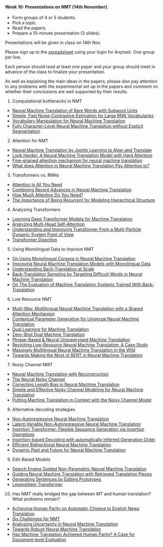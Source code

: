 #### Week 10: Presentations on NMT (14th November).

* Form groups of 4 or 5 students.
* Pick a topic.
* Read the papers.
* Prepare a 10-minute presentation (3 slides).

Presentations will be given in class on 14th Nov. 
 
Please sign up to the [spreadsheet](https://docs.google.com/spreadsheets/d/1mqqZpngL81q8x6YXz4NhDSYbVh2W5rIw32sfPeTpW1A/edit?usp=sharing) using your login for Anytask. One group per line.  

Each person should read at least one paper and your group should meet in advance of the class to finalize your presentation. 

As well as explaining the main ideas in the papers, please also pay attention to any problems with the experimental set up in the papers and comment on whether their conclusions are well supported by their results.

1. Computational bottlenecks in NMT
  * [Neural Machine Translation of Rare Words with Subword Units](https://arxiv.org/pdf/1508.07909.pdf)
  * [Simple, Fast Noise-Contrastive Estimation for Large RNN Vocabularies](http://www.aclweb.org/anthology/N16-1145.pdf)
  * [Vocabulary Manipulation for Neural Machine Translation](http://www.aclweb.org/anthology/P16-2021)
  * [Fully Character-Level Neural Machine Translation without Explicit Segmentation](http://aclweb.org/anthology/Q17-1026)

2. Attention for NMT
  * [Neural Machine Translation by Jointly Learning to Align and Translate](https://arxiv.org/abs/1409.0473)
  * [Look Harder: A Neural Machine Translation Model with Hard Attention](https://www.aclweb.org/anthology/P19-1290/)
  * [Fine-grained attention mechanism for neural machine translation](https://arxiv.org/abs/1803.11407)
  * [What does Attention in Neural Machine Translation Pay Attention to?](https://www.aclweb.org/anthology/I17-1004.pdf)

3. Transformers vs. RNNs
  * [Attention Is All You Need](https://arxiv.org/abs/1706.03762)
  * [Combining Recent Advances in Neural Machine Translation](https://arxiv.org/pdf/1804.09849.pdf)
  * [How Much Attention Do You Need?](https://www.aclweb.org/anthology/P18-1167.pdf)  
  * [The Importance of Being Recurrent for Modeling Hierarchical Structure](https://arxiv.org/pdf/1803.03585.pdf)

4. Analyzing Transformers
  * [Learning Deep Transformer Models for Machine Translation](https://arxiv.org/abs/1906.01787)
  * [Analyzing Multi-Head Self-Attention](https://arxiv.org/pdf/1905.09418.pdf) 
  * [Understanding and Improving Transformer From a Multi-Particle Dynamic System Point of View](https://arxiv.org/abs/1906.02762)
  * [Transformer Disection](https://arxiv.org/pdf/1908.11775.pdf)

5. Using Monolingual Data to Improve NMT
  * [On Using Monolingual Corpora in Neural Machine Translation](https://arxiv.org/pdf/1503.03535.pdf)
  * [Improving Neural Machine Translation Models with Monolingual Data](https://arxiv.org/abs/1511.06709)
  * [Understanding Back-Translation at Scale](https://arxiv.org/pdf/1808.09381.pdf)
  * [Back-Translation Sampling by Targeting Difficult Words in Neural Machine Translation](https://arxiv.org/pdf/1808.09006.pdf)
  * [On The Evaluation of Machine Translation Systems Trained With Back-Translation](https://arxiv.org/pdf/1908.05204.pdf)

6. Low Resource NMT
  * [Multi-Way, Multilingual Neural Machine Translation with a Shared Attention Mechanism](http://www.aclweb.org/anthology/N16-1101)
  * [Contextual Parameter Generation for Universal Neural Machine Translation](https://arxiv.org/abs/1808.08493)
  * [Dual Learning for Machine Translation](https://arxiv.org/pdf/1611.00179.pdf)
  * [Zero-Shot Dual Machine Translation](https://arxiv.org/abs/1805.10338)
  * [Phrase-Based & Neural Unsupervised Machine Translation](https://arxiv.org/pdf/1804.07755.pdf)
  * [Revisiting Low-Resource Neural Machine Translation: A Case Study](https://arxiv.org/abs/1905.11901)
  * [Massively Multilingual Neural Machine Translation
in the Wild](https://arxiv.org/pdf/1907.05019.pdf)
  * [Towards Making the Most of BERT in Neural Machine Translation](https://arxiv.org/abs/1908.05672)

7. Noisy Channel NMT
  * [Neural Machine Translation with Reconstruction](https://arxiv.org/abs/1611.01874)
  * [The Neural Noisy Channel](https://arxiv.org/abs/1611.02554)
  * [Correcting Length Bias in Neural Machine Translation](http://statmt.org/wmt18/pdf/WMT022.pdf)
  * [Simple and Effective Noisy Channel Modeling for Neural Machine Translation](https://arxiv.org/abs/1908.05731)
  * [Putting Machine Translation in Context with the Noisy Channel Model](https://arxiv.org/abs/1910.00553)
 

8. Alternative decoding strategies
  * [Non-Autoregressive Neural Machine Translation](https://arxiv.org/pdf/1711.02281.pdf)
  * [Latent-Variable Non-Autoregressive Neural Machine Translation](https://arxiv.org/pdf/1908.07181.pdf)
  * [Insertion Transformer: Flexible Sequence Generation via Insertion Operations](https://arxiv.org/abs/1902.03249)
  * [Insertion-based Decoding with automatically Inferred Generation Order](https://arxiv.org/abs/1902.01370)
  * [Efficient Bidirectional Neural Machine Translation](https://arxiv.org/pdf/1908.09329.pdf)
  * [Dynamic Past and Future for Neural Machine Translation](https://arxiv.org/pdf/1904.09646.pdf)

9. Edit-Based Models
  * [Search Engine Guided Non-Parametric Neural Machine Translation](https://arxiv.org/abs/1705.07267)	
  * [Guiding Neural Machine Translation with Retrieved Translation Pieces](https://arxiv.org/pdf/1804.02559)
  * [Generating Sentences by Editing Prototypes](https://arxiv.org/abs/1709.08878)
  * [Levenshtein Transformer](https://arxiv.org/abs/1905.11006)

10. Has NMT really bridged the gap between MT and human translation? What problems remain?
  * [Achieving Human Parity on Automatic Chinese to English News Translation](https://www.microsoft.com/en-us/research/uploads/prod/2018/03/final-achieving-human.pdf)
  * [Six Challenges for NMT](http://www.aclweb.org/anthology/W17-3204)
  * [Analyzing Uncertainty in Neural Machine Translation](https://arxiv.org/pdf/1803.00047.pdf)
  * [Towards Robust Neural Machine Translation](https://arxiv.org/pdf/1805.06130.pdf)
  * [Has Machine Translation Achieved Human Parity? A Case for Document-level Evaluation](https://www.aclweb.org/anthology/D18-1512/)
